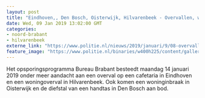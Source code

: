```yaml
---
layout: post
title: "Eindhoven,, Den Bosch, Oisterwijk, Hilvarenbeek - Overvallen, woninginbraak en diefstal handtas in Bureau Brabant"
date: Wed, 09 Jan 2019 13:02:00 GMT
categories: 
- noord-brabant 
- hilvarenbeek 
externe_link: "https://www.politie.nl/nieuws/2019/januari/9/08-overvallen-woninginbraak-en-diefstal-handtas-in-bureau-brabant.html"
feature_image: "https://www.politie.nl/binaries/w400h225/content/gallery/politie/nieuws/2019/januari/08-zw/bb-hilvarenbeek-2.jpg"
---
```


Het opsporingsprogramma Bureau Brabant besteedt maandag 14 januari 2019 onder meer aandacht aan een overval op een cafetaria in Eindhoven en een woningoverval in Hilvarenbeek. Ook komen een woninginbraak in Oisterwijk en de diefstal van een handtas in Den Bosch aan bod.

